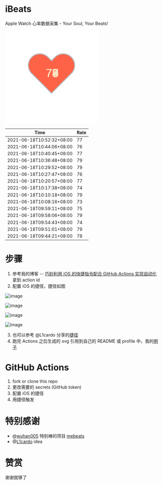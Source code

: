 # iBeats
Apple Watch 心率数据采集 - Your Soul, Your Beats!

![](./files/heart.svg)

<!--START_SECTION:my_heart_rate-->
| Time | Rate | 
 | ---- | ---- | 
| 2021-06-18T10:52:32+08:00 | 77 |
| 2021-06-18T10:44:06+08:00 | 76 |
| 2021-06-18T10:40:45+08:00 | 77 |
| 2021-06-18T10:36:48+08:00 | 79 |
| 2021-06-18T10:29:52+08:00 | 79 |
| 2021-06-18T10:27:47+08:00 | 76 |
| 2021-06-18T10:20:57+08:00 | 77 |
| 2021-06-18T10:17:38+08:00 | 74 |
| 2021-06-18T10:10:18+08:00 | 79 |
| 2021-06-18T10:08:16+08:00 | 73 |
| 2021-06-18T09:59:11+08:00 | 75 |
| 2021-06-18T09:58:06+08:00 | 79 |
| 2021-06-18T09:54:43+08:00 | 74 |
| 2021-06-18T09:51:01+08:00 | 79 |
| 2021-06-18T09:44:21+08:00 | 78 |

<!--END_SECTION:my_heart_rate-->

# 步骤
1. 参考我的博客 -- [巧妙利用 iOS 的快捷指令配合 GitHub Actions 实现自动化](https://github.com/yihong0618/gitblog/issues/198) 拿到 action id
2. 配置 iOS 的捷径，捷径如图

![image](https://user-images.githubusercontent.com/15976103/122154218-0db0b480-ce97-11eb-93bb-5aec07c558dc.png)

![image](https://user-images.githubusercontent.com/15976103/122154236-186b4980-ce97-11eb-8e4b-70551a0391ae.png)

![image](https://user-images.githubusercontent.com/15976103/122154268-2d47dd00-ce97-11eb-902e-3acf292265a9.png)

![image](https://user-images.githubusercontent.com/15976103/122174055-fa144680-ceb4-11eb-9be2-3eb83cd516f7.png)

3. 也可以参考 @L1cardo 分享的[捷径](https://www.icloud.com/shortcuts/6ab6047b459c41ad822ad6b94b1c03d4)
4. 跑完 Actions 之后生成的 svg 引用到自己的 README 或 profile 中，我的[例子](https://github.com/yihong0618) 

# GitHub Actions

1. fork or clone this repo
2. 更改需要的 secrets (GitHub token)
3. 配置 iOS 的捷径
4. 用捷径触发

# 特别感谢
- @[wuhan005](https://github.com/wuhan005) 特别棒的项目 [mebeats](https://github.com/wuhan005/mebeats)
- @[L1cardo](https://github.com/L1cardo) idea

# 赞赏
谢谢就够了

